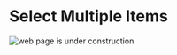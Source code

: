 # Select Multiple Items

![web page is under construction](https://docimages.blob.core.chinacloudapi.cn/images/commingsoon20210514.jpg)
